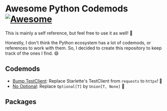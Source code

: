 # Awesome Python Codemods [![Awesome](https://awesome.re/badge.svg)](https://awesome.re)

This is mainly a self reference, but feel free to use it as well! 🤗

Honestly, I don't think the Python ecosystem has a lot of codemods, or references to work with them.
So, I decided to create this repository to keep track of the ones I find. 😄

## Codemods

- [Bump TestClient]: Replace Starlette's TestClient from `requests` to `httpx`! 🎉
- [No Optional]: Replace `Optional[T]` by `Union[T, None]` 👀

## Packages

[Bump TestClient]: https://github.com/Kludex/bump-testclient
[No Optional]: https://github.com/Kludex/no-optional
